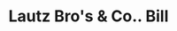 ---
doi: 10.7916/D8FX8NMB
date_other: '1880'
date_other_textual: 1880-1889
form: printed ephemera
genre:
- Invoices
name:
- Lautz Bro's & Co.
object_in_context_url: https://biggert.cul.columbia.edu/items/view/ave_biggert_01431
subject_hierarchical_geographic:
- Philadelphia, Pennsylvania, United States
subject_name:
- Lautz Bro's & Co.
title: Lautz Bro's & Co.. Bill
sort_title: Lautz Bro's & Co.. Bill
call_number: ave_biggert_01431
coordinates:
- 40.00944444444445,-75.13333333333334
pid: ave_biggert_01431
identifiers: ave_biggert_01431
permalink: /biggert/ave_biggert_01431/
layout: iiif-image-page
---